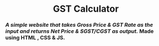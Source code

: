 <p>
  <center><h1>GST Calculator</h1></center> 
  <h3><I> A simple website that takes Gross Price & GST Rate as the input and returns Net Price & SGST/CGST as output.</I>
    <b>Made using HTML , CSS & JS.</b></h3> 
    </p>
    

